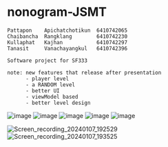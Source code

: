 # nonogram-JSMT
```
Pattapon    Apichatchotikun  6410742065
Chaibancha  Rangklang        6410742230
Kullaphat   Kajhan           6410742297
Tanasit     Vanachayangkul   6410742396

Software project for SF333

note: new features that release after presentation
      - player level
      - a RANDOM level
      - better UI
      - viewModel based
      - better level design
```
![image](https://github.com/kullph/fullnonogram/assets/86610859/2cfb087b-7bbb-4825-b237-317af104ce24) ![image](https://github.com/kullph/fullnonogram/assets/86610859/ec86014f-8382-406b-a5d0-637215b12a0c)
![image](https://github.com/kullph/fullnonogram/assets/86610859/e4b16c9b-8d6c-4265-a0c5-a8ddc7094a48) ![image](https://github.com/kullph/fullnonogram/assets/86610859/3772bf1b-d11f-46ba-aee8-ec1c03255680)
![image](https://github.com/kullph/fullnonogram/assets/86610859/8bed3f5d-7f17-4d45-9a7f-8f55a5fa6d59)

![Screen_recording_20240107_192529](https://github.com/kullph/fullnonogram/assets/86610859/30d4c59c-0397-45e9-8fcd-fc61c320761e)
![Screen_recording_20240107_193525](https://github.com/kullph/fullnonogram/assets/86610859/029d6b33-687b-4cfc-8308-0fb606498fde)










